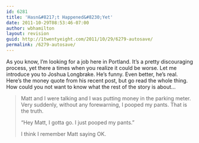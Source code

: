 ```yaml
---
id: 6281
title: 'Hasn&#8217;t Happened&#8230;Yet'
date: 2011-10-29T08:53:46-07:00
author: wbhamilton
layout: revision
guid: http://1twentyeight.com/2011/10/29/6279-autosave/
permalink: /6279-autosave/
---
```

As you know, I&#8217;m looking for a job here in Portland. It&#8217;s a pretty discouraging process, yet there a times when you realize it could be worse. Let me introduce you to Joshua Longbrake. He&#8217;s funny. Even better, he&#8217;s real. Here&#8217;s the money quote from his recent post, but go read the whole thing. How could you not want to know what the rest of the story is about&#8230;

> Matt and I were talking and I was putting money in the parking meter. Very suddenly, without any forewarning, I pooped my pants. That is the truth.
> 
> “Hey Matt, I gotta go. I just pooped my pants.”
> 
> I think I remember Matt saying OK.